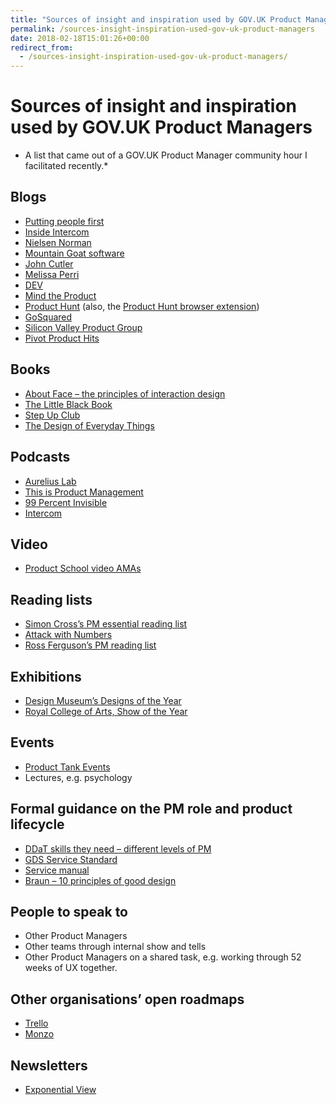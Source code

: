 ```yaml
---
title: "Sources of insight and inspiration used by GOV.UK Product Managers"
permalink: /sources-insight-inspiration-used-gov-uk-product-managers
date: 2018-02-18T15:01:26+00:00
redirect_from:
  - /sources-insight-inspiration-used-gov-uk-product-managers/
---
```


# Sources of insight and inspiration used by GOV.UK Product Managers

* A list that came out of a GOV.UK Product Manager community hour I facilitated recently.*

## Blogs

- [Putting people first](http://blog.experientia.com/)
- [Inside Intercom](https://blog.intercom.com/)
- [Nielsen Norman](https://www.nngroup.com/articles/)
- [Mountain Goat software](https://www.mountaingoatsoftware.com/blog)
- [John Cutler](https://medium.com/@johnpcutler)
- [Melissa Perri](https://melissaperri.com/blog/)
- [DEV](https://dev.to/)
- [Mind the Product](https://www.mindtheproduct.com/)
- [Product Hunt](https://www.producthunt.com/) (also, the [Product Hunt browser extension](https://chrome.google.com/webstore/detail/product-hunt/likjafohlgffamccflcidmedfongmkee?hl=en))
- [GoSquared](https://www.gosquared.com/blog/)
- [Silicon Valley Product Group](https://svpg.com/)
- [Pivot Product Hits](https://pivotservices.curated.co/issues/108?#start)

## Books

- [About Face – the principles of interaction design](https://www.amazon.co.uk/About-Face-Essentials-Interaction-Design/dp/0470084111)
- [The Little Black Book](https://www.womenwho.co/the-book/)
- [Step Up Club](https://step-up-club.net/)
- [The Design of Everyday Things](https://www.jnd.org/books/design-of-everyday-things-revised.html)

## Podcasts

- [Aurelius Lab](https://blog.aureliuslab.com/)
- [This is Product Management](https://www.thisisproductmanagement.com/)
- [99 Percent Invisible](https://99percentinvisible.org/)
- [Intercom](https://blog.intercom.com/category/podcast/)

## Video

- [Product School video AMAs](https://www.youtube.com/channel/UC6hlQ0x6kPbAGjYkoz53cvA)

## Reading lists

- [Simon Cross’s PM essential reading list](https://medium.com/@sicross/the-product-manager-s-essential-reading-list-for-2016-c7fd4c0491bf)
- [Attack with Numbers](http://attackwithnumbers.com/i-love-product-management)
- [Ross Ferguson’s PM reading list](https://docs.google.com/document/d/1BOzRg_e-qE24bYHSSKNFq5rUYca4U0rVeb5aG710kRo/edit#heading=h.9zimswlqnjzh)

## Exhibitions

- [Design Museum’s Designs of the Year](https://designmuseum.org/exhibitions/beazley-designs-of-the-year)
- [Royal College of Arts, Show of the Year](https://www.rca.ac.uk/news-and-events/events/show-2017/)

## Events

- [Product Tank Events](http://www.producttank.com/)
- Lectures, e.g. psychology

## Formal guidance on the PM role and product lifecycle

- [DDaT skills they need – different levels of PM](https://www.gov.uk/government/publications/product-manager-skills-they-need/product-manager-skills-they-need)
- [GDS Service Standard](https://www.gov.uk/service-manual/service-standard)
- [Service manual](https://www.gov.uk/service-manual)
- [Braun – 10 principles of good design](https://www.vitsoe.com/gb/about/good-design)

## People to speak to

- Other Product Managers
- Other teams through internal show and tells
- Other Product Managers on a shared task, e.g. working through 52 weeks of UX together.

## Other organisations’ open roadmaps

- [Trello](https://trello.com/b/nC8QJJoZ/trello-development-roadmap)
- [Monzo](https://trello.com/b/9tcaMB4w/monzo-transparent-product-roadmap)

## Newsletters

- [Exponential View](http://www.exponentialview.co/)